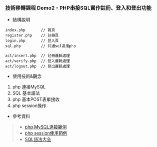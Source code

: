 ### 技術移轉課程 Demo2 - PHP串接SQL實作註冊、登入和登出功能

* 結構說明

```text
index.php       // 首頁
register.php    // 註冊頁
login.php       // 登入頁
sql.php         // 共通sql連接php

act/insert.php  // 註冊邏輯處理
act/verify.php  // 登入邏輯處理
act/logout.php  // 登出邏輯處理
```

* 使用技術&觀念

1. php 連接MySQL
2. SQL 基本語法
3. php 基本POST表單接收    
4. php session操作

* 參考資料

>* [php MySQL連接範例](https://www.w3schools.com/php/php_mysql_connect.asp)
>* [php session使用範例](https://www.wibibi.com/info.php?tid=135)
>* [SQL語法大全](https://www.fooish.com/sql/)

